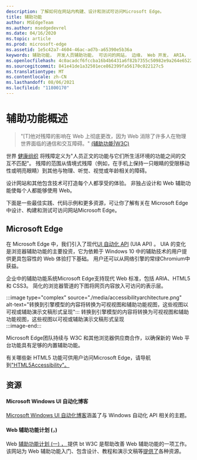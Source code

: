 ```yaml
---
description: 了解如何在网站内构建、设计和测试可访问Microsoft Edge。
title: 辅助功能
author: MSEdgeTeam
ms.author: msedgedevrel
ms.date: 04/16/2020
ms.topic: article
ms.prod: microsoft-edge
ms.assetid: 1e5c42a7-4604-46ac-ad7b-a65390e5b36a
keywords: 辅助功能， 开发人员辅助功能， 可访问的网站， 边缘， Web 开发， ARIA， 开发人员， UIA， UI 自动化
ms.openlocfilehash: 4c0acadcf6fccba16b4b6431a6f82b7355c50982e9a264e65227e439a8e7e737
ms.sourcegitcommit: 841e41de1a32501ece862399fa56170c022127c5
ms.translationtype: MT
ms.contentlocale: zh-CN
ms.lasthandoff: 08/06/2021
ms.locfileid: "11800170"
---
```

# <a name="accessibility-overview"></a>辅助功能概述  

> "\[T\]他对残障的影响在 Web 上彻底更改，因为 Web 消除了许多人在物理世界面临的通信和交互障碍。" [ (辅助功能|W3C) ][W3CAccessibility]  

世界 [健康组织][WHODisabilities] 将残障定义为"人员正文的功能与它们所生活环境的功能之间的交互不匹配"。  残障的范围从情境式残障（例如，在手机上保持一只眼睛的受限移动性或明亮眼睛）到其他与物理、听觉、视觉或年龄相关的障碍。  

设计网站和其他包含技术可打造每个人都享受的体验。  非独占设计和 Web 辅助功能使每个人都能够使用 Web。  

下面是一些最佳实践、代码示例和更多资源，可让你了解有关在 Microsoft Edge 中设计、构建[][AccessibilityBuild]和测试可访问网站[][AccessibilityTest]Microsoft Edge。 [][AccessibilityDesign]  

## <a name="accessibility-in-microsoft-edge"></a>Microsoft Edge  

在 Microsoft Edge 中，我们引入了现代[UI 自动化 API][WindowsWin32AutoEntryui] \(UIA API\) 。  UIA 的变化是浏览器辅助功能的主要投资，它为依赖于 Windows 10 中的辅助技术的用户提供更具包容性的 Web 体验打下基础。  用户还可以从网络引擎的常绿Chromium中获益。  

企业中的辅助功能系统Microsoft Edge支持现代 Web 标准，包括 ARIA、HTML5 和 CSS3。  简化的浏览器管道的下图将网页内容放入可访问的表示层。  

:::image type="complex" source="./media/accessibilityarchitecture.png" alt-text="转换到引擎模型的内容将转换为可视视图和辅助功能视图，这些视图以可视或辅助演示文稿形式呈现":::
   转换到引擎模型的内容将转换为可视视图和辅助功能视图，这些视图以可视或辅助演示文稿形式呈现  
:::image-end:::  

Microsoft Edge团队持续与 W3C 和其他浏览器供应商合作，以确保新的 Web 平台功能具有足够的内置辅助功能。  

有关哪些新 HTML5 功能可供用户访问Microsoft Edge，请导航到["HTML5Accessibility"。][HTML5Accessibility]  

## <a name="resources"></a>资源  

#### <a name="microsoft-windows-ui-automation-blog"></a>Microsoft Windows UI 自动化博客  

[Microsoft Windows UI 自动化博客][ArchiveBlogsWinuiautomation]涵盖了与 Windows 自动化 API 相关的主题。  

#### <a name="web-accessibility-initiative-wai"></a>Web 辅助功能计划 (，)   

Web [辅助功能计划 (一) ， ][W3CWaiHome] 提供 bt W3C 是帮助改善 Web 辅助功能的一项工作。  该网站为 Web 辅助功能入门、[][W3CWaiGettingstartedOverview]包含设计、教程和演示文稿等[][W3CWaiFundamentals][提供了][W3CWaiTeachAdvocate]各种资源。  

<!-- links -->  

[AccessibilityBuild]: ./build/index.md "构建可访问的网站|Microsoft Doc"  
[AccessibilityDesign]: ./design.md "设计可访问的网站|Microsoft Doc"  
[AccessibilityTest]: ./test.md "辅助功能测试|Microsoft Docs"  

[WindowsWin32AutoEntryui]: /windows/win32/winauto/entry-uiauto-win32 "UI 自动化|Microsoft Doc"  

[ArchiveBlogsWinuiautomation]: /archive/blogs/winuiautomation/ "Microsoft Windows UI 自动化博客|Microsoft Doc"  

[HTML5Accessibility]: https://html5accessibility.com "HTML5 辅助功能"  

[W3CAccessibility]: https://w3.org/standards/webdesign/accessibility "辅助功能|W3C"  
[W3CWaiFundamentals]: https://w3.org/wai/fundamentals/accessibility-intro "Web 辅助功能|Web 辅助功能计划 (的一) |W3C"  
[W3CWaiGettingstartedOverview]: https://w3.org/wai/gettingstarted/Overview "入门：使网站成为辅助|Web 辅助功能计划 (的一) |W3C"  
[W3CWaiHome]: https://w3.org/wai "Web 辅助功能计划 (的一) |W3C"  
[W3CWaiTeachAdvocate]: https://w3.org/wai/teach-advocate "教学和宣传|Web 辅助功能计划 (的一) |W3C"  

[WHODisabilities]: https://who.int/topics/disabilities "残障|WHO"  

